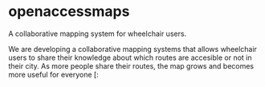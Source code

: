 # openaccessmaps
A collaborative mapping system for wheelchair users.

We are developing a collaborative mapping systems that allows wheelchair users to share their knowledge about which routes are accesible or not in their city. As more people share their routes, the map grows and becomes more useful for everyone [:
